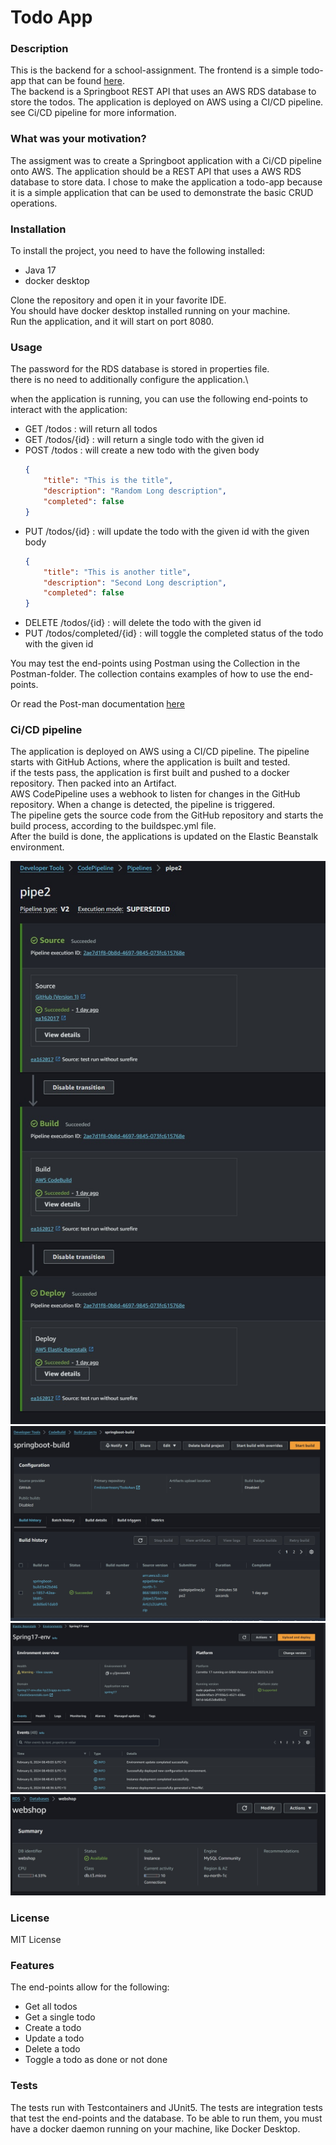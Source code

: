 # Todo App

### Description
This is the backend for a school-assignment. The frontend is a simple todo-app that can be found [here](https://github.com/Emilsivertsson/Vue3Crud). \
The backend is a Springboot REST API that uses an AWS RDS database to store the todos.
The application is deployed on AWS using a CI/CD pipeline.
see Ci/CD pipeline for more information.

### What was your motivation?
The assigment was to create a Springboot application with a Ci/CD pipeline onto AWS. The application should be a REST API that uses a AWS RDS database to store data.
I chose to make the application a todo-app because it is a simple application that can be used to demonstrate the basic CRUD operations.


### Installation
To install the project, you need to have the following installed:
- Java 17
- docker desktop

Clone the repository and open it in your favorite IDE.\
You should have docker desktop installed running on your machine.\
Run the application, and it will start on port 8080.


### Usage
The password for the RDS database is stored in properties file.\
there is no need to additionally configure the application.\

when the application is running, you can use the following end-points to interact with the application:
- GET /todos : will return all todos
- GET /todos/{id} : will return a single todo with the given id
- POST /todos : will create a new todo with the given body
    ```json
    {
        "title": "This is the title",
        "description": "Random Long description",
        "completed": false
    }
    ```  
- PUT /todos/{id} : will update the todo with the given id with the given body
    ```json
    {
        "title": "This is another title",
        "description": "Second Long description",
        "completed": false
    }
    ```
- DELETE /todos/{id} : will delete the todo with the given id
- PUT /todos/completed/{id} : will toggle the completed status of the todo with the given id

You may test the end-points using Postman using the Collection in the Postman-folder. The collection contains examples of how to use the end-points.

Or read the Post-man documentation [here](https://documenter.getpostman.com/view/27137666/2s9YyzcdBV)

### Ci/CD pipeline
The application is deployed on AWS using a CI/CD pipeline. The pipeline starts with GitHub Actions, where the application is built and tested.\
if the tests pass, the application is first built and pushed to a docker repository. Then packed into an Artifact.\
AWS CodePipeline uses a webhook to listen for changes in the GitHub repository. When a change is detected, the pipeline is triggered.\
The pipeline gets the source code from the GitHub repository and starts the build process, according to the buildspec.yml file.\
After the build is done, the applications is updated on the Elastic Beanstalk environment.

<p align="center">
  <img src="screenshots/pipe.jpg" alt="pipeline" />
  <img src="screenshots/Build.jpg" alt="build process">
  <img src="screenshots/beanstalk.jpg" alt="beanstalk environment">
  <img src="screenshots/webshop.jpg" alt="RDS database"></p>


### License
MIT License

### Features
The end-points allow for the following:
- Get all todos
- Get a single todo
- Create a todo
- Update a todo
- Delete a todo
- Toggle a todo as done or not done

### Tests
The tests run with Testcontainers and JUnit5. The tests are integration tests that test the end-points and the database.
To be able to run them, you must have a docker daemon running on your machine, like Docker Desktop.
